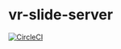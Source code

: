 # vr-slide-server
[![CircleCI](https://circleci.com/gh/vrc-lt/VRC-Slide-Server/tree/master.svg?style=svg)](https://circleci.com/gh/vrc-lt/VRC-Slide-Server/tree/master)
